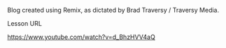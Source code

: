 Blog created using Remix, as dictated by Brad Traversy / Traversy Media.

Lesson URL

https://www.youtube.com/watch?v=d_BhzHVV4aQ
